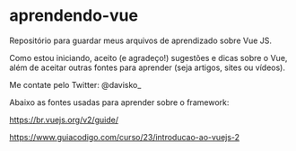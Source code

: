 # aprendendo-vue
Repositório para guardar meus arquivos de aprendizado sobre Vue JS.

Como estou iniciando, aceito (e agradeço!) sugestões e dicas sobre o Vue, além de aceitar outras fontes para aprender (seja artigos, sites ou vídeos).

Me contate pelo Twitter: @davisko_


Abaixo as fontes usadas para aprender sobre o framework:

https://br.vuejs.org/v2/guide/

https://www.guiacodigo.com/curso/23/introducao-ao-vuejs-2
